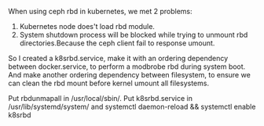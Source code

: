 When using ceph rbd in kubernetes, we met 2 problems:
1. Kubernetes node does't load rbd module.
2. System shutdown process will be blocked while trying to unmount rbd directories.Because the ceph client fail to response umount.
 
So I created a k8srbd.service, make it with an ordering dependency between docker.service, to perform a modbrobe rbd during system boot.
And make another ordering dependency between filesystem, to ensure we can clean the rbd mount before kernel umount all filesystems.

Put rbdunmapall in /usr/local/sbin/.
Put k8srbd.service in /usr/lib/systemd/system/ and systemctl daemon-reload && systemctl enable k8srbd
